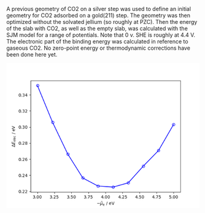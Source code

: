 A previous geometry of CO2 on a silver step was used to define an initial geometry for CO2 adsorbed on a gold(211) step. The geometry was then optimized without the solvated jellium (so roughly at PZC). Then the energy of the slab with CO2, as well as the empty slab, was calculated with the SJM model for a range of potentials. Note that 0 v. SHE is roughly at 4.4 V. The electronic part of the binding energy was calculated in reference to gaseous CO2. No zero-point energy or thermodynamic corrections have been done here yet.

![Electronic BE](electronic_be.png)
